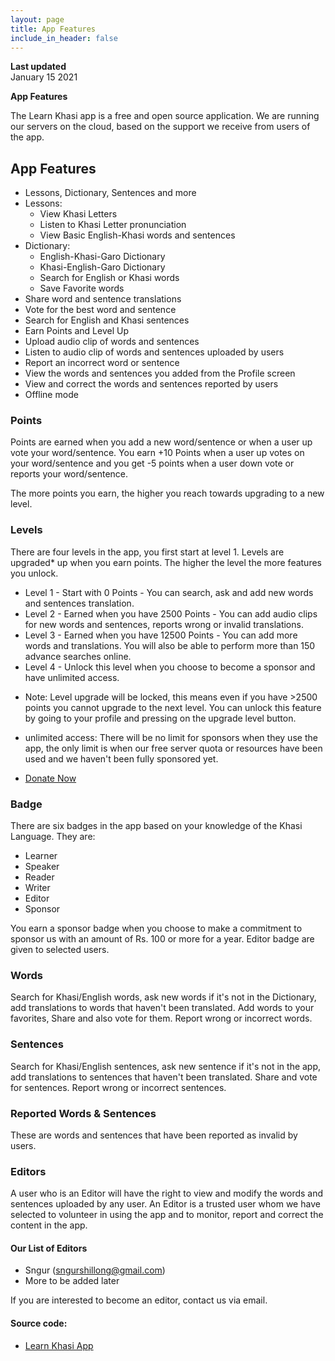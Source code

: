 ```yaml
---
layout: page
title: App Features
include_in_header: false
---
```


**Last updated**  
January 15 2021

**App Features**

The Learn Khasi app is a free and open source application. We are running our servers on the cloud, based on the support we receive from users of the app. 

## App Features

- Lessons, Dictionary, Sentences and more
- Lessons:
	- View Khasi Letters
	- Listen to Khasi Letter pronunciation 
	- View Basic English-Khasi words and sentences
- Dictionary:
	- English-Khasi-Garo Dictionary 
	- Khasi-English-Garo Dictionary
	- Search for English or Khasi words
	- Save Favorite words
- Share word and sentence translations
- Vote for the best word and sentence
- Search for English and Khasi sentences
- Earn Points and Level Up
- Upload audio clip of words and sentences
- Listen to audio clip of words and sentences uploaded by users
- Report an incorrect word or sentence
- View the words and sentences you added from the Profile screen
- View and correct the words and sentences reported by users
- Offline mode

### Points

Points are earned when you add a new word/sentence or when a user up vote your word/sentence. 
You earn +10 Points when a user up votes on your word/sentence and you get -5 points when a user down vote or reports your word/sentence.

The more points you earn, the higher you reach towards upgrading to a new level. 

### Levels 

There are four levels in the app, you first start at level 1.
Levels are upgraded* up when you earn points. The higher the level the more features you unlock.

- Level 1 - Start with 0 Points - You can search, ask and add new words and sentences translation.
- Level 2 - Earned when you have 2500 Points - You can add audio clips for new words and sentences, reports wrong or invalid translations.
- Level 3 - Earned when you have 12500 Points - You can add more words and translations. You will also be able to perform more than 150 advance searches online.
- Level 4 - Unlock this level when you choose to become a sponsor and have unlimited access.

* Note: 
Level upgrade will be locked, this means even if you have >2500 points you cannot upgrade to the next level. 
You can unlock this feature by going to your profile and pressing on the upgrade level button.

 * unlimited access: There will be no limit for sponsors when they use the app, the only limit is when our free server quota or resources have been used and we haven't been fully sponsored yet.

- [Donate Now](https://learnkhasi.in/donate)


### Badge 

There are six badges in the app based on your knowledge of the Khasi Language.
They are: 
- Learner
- Speaker
- Reader 
- Writer
- Editor
- Sponsor

 You earn a sponsor badge when you choose to make a commitment to sponsor us with an amount of Rs. 100 or more for a year.
 Editor badge are given to selected users.

### Words 

Search for Khasi/English words, ask new words if it's not in the Dictionary, add translations to words that haven't been translated.
Add words to your favorites, Share and also vote for them. Report wrong or incorrect words.

### Sentences

Search for Khasi/English sentences, ask new sentence if it's not in the app, add translations to sentences that haven't been translated.
Share and vote for sentences. Report wrong or incorrect sentences.

### Reported Words & Sentences

These are words and sentences that have been reported as invalid by users.

### Editors

 A user who is an Editor will have the right to view and modify the words and sentences uploaded by any user.
 An Editor is a trusted user whom we have selected to volunteer in using the app and to monitor, report and correct the content in the app.

#### Our List of Editors

- Sngur (sngurshillong@gmail.com)
- More to be added later

If you are interested to become an editor, contact us via email.


#### Source code: 
- [Learn Khasi App](https://github.com/peace-shillong/Learn-Khasi-Android-App)
